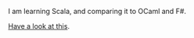 
I am learning Scala, and comparing it to OCaml and F#. 

[Have a look at this](3.usingPackagesForBenchmarking/README.md).
